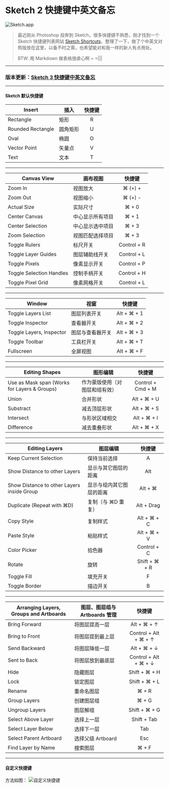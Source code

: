 # Sketch 2 快捷键中英文备忘

![Sketch.app](http://trai25.qiniudn.com/image/png/0-oXSu6xaRUc7q1n96.png)

> 最近刚从 Photoshop 投奔到 Sketch，很多快捷键不熟悉，刚才找到一个 Sketch 快捷键列表网站 [Sketch Shortcuts](http://sketchshortcuts.com/)，整理了一下，做了个中英文对照版放在这里，以备不时之需，也希望能对和我一样的新人有点用处。
> 
> BTW: 用 Markdown 做表格很虐心啊 = =|||

- - -
### 版本更新：[Sketch 3 快捷键中英文备忘](http://jianshu.io/p/bf3e4a9e076e)
- - -


#### Sketch 默认快捷键

| Insert | 插入 | 快捷键 |
| ----------------------- | ---------------- | :------: |
|  Rectangle | 矩形 | R |
|  Rounded Rectangle | 圆角矩形 | U |
|  Oval | 椭圆 | O |
|  Vector Point | 矢量点 | V |
| Text | 文本 | T |

- - -

| Canvas View | 画布视图                 | 快捷键          |
| ------------------------------ | --------------------- | :------------: |
|  Zoom In                              | 视图放大                | ⌘ (+) +    |
|  Zoom Out                          | 视图缩小                 |  ⌘ (+) -   |
|  Actual Size                         | 实际尺寸                | ⌘ + 0       |
|  Center Canvas                   | 中心显示所有项目 | ⌘ + 1        |
| Center Selection                | 中心显示选中项目 | ⌘ + 3       |
| Zoom Selection                  | 视图匹配选择项目 | ⌘ + 3       |
| Toggle Rulers                     | 标尺开关                 | Control + R |
| Toggle Layer Guides         | 图层辅助线开关     | Control + L  |
| Toggle Pixels                       | 像素显示开关        | Control + P  |
| Toggle Selection Handles | 控制手柄开关         | Control + H |
| Toggle Pixel Grid               | 像素网格开关         | Control + L  |
 
- - -

| Window                                 | 视窗                         | 快捷键             |
| ------------------------------- | --------------------- | :---------------: |
|  Toggle Layers List             | 图层列表开关         | Alt + ⌘ + 1  |
|  Toggle Inspector                | 查看器开关             | Alt + ⌘ + 2 |
|  Toggle Layers, Inspector  | 图层与查看器开关 | Alt + ⌘ + 3 |
|  Toggle Toolbar                   | 工具栏开关             | Alt + ⌘ + T |
|  Fullscreen                            | 全屏视图                | Alt + ⌘ + F |

- - -

| Editing Shapes | 图形编辑 | 快捷键 |
| ------------------ | ---------- | :-------: |
|  Use as Mask span (Works for Layers & Groups)   | 作为蒙版使用（对图层和组有效） | Control + Cmd + M  |
|  Union | 合并形状               | Alt + ⌘ + U |
|  Substract             | 减去顶层形状       | Alt + ⌘ + S |
|  Intersect               | 与形状区域相交  | Alt + ⌘ + I |
|  Difference            | 减去重叠形状      | Alt + ⌘ + X |

- - - 

| Editing Layers | 图层编辑 | 快捷键 |
| ----------------- | ----------- | :--------: |
| Keep Current Selection | 保持当前选择 | A |
| Show Distance to other Layers | 显示与其它图层的距离 | Alt |
| Show Distance to other Layers inside Group | 显示与组内其它图层的距离 | Alt + ⌘ |
| Duplicate (Repeat with ⌘D) | 复制（与 ⌘D 重复） | Alt + Drag |
| Copy Style | 复制样式 | Alt + ⌘ + C |
| Paste Style | 粘贴样式 | Alt + ⌘ + V |
| Color Picker | 拾色器 | Control + C |
| Rotate | 旋转 | Shift + ⌘ + R |
| Toggle Fill | 填充开关 | F |
| Toggle Border | 描边开关 | B |

- - - 

| Arranging Layers, Groups and Artboards | 图层、图层组与 Artboards 管理 | 快捷键 |
| ------------------------------- | --------------------- | :---------------: |
| Bring Forward | 将图层提高一层 | Alt + ⌘ + ↑ |
| Bring to Front | 将图层提到最上层 | Control + Alt + ⌘ + ↑ |
| Send Backward | 将图层降低一层 | Alt + ⌘ + ↓ |
| Sent to Back | 将图层放到最底层 | Control + Alt + ⌘ + ↓ |
| Hide | 隐藏图层 | Shift + ⌘ + H |
| Lock | 锁定图层 | Shift + ⌘ + L |
| Rename | 重命名图层 | ⌘ + R |
| Group Layers | 创建图层组 | ⌘ + G |
| Ungroup Layers | 图层解组 | Shift + ⌘ + G |
| Select Above Layer | 选择上一层 | Shift + Tab |
| Select Layer Below | 选择下一层 | Tab |
| Select Parent Artboard | 选择父级 Artboard | Esc |
| Find Layer by Name | 搜索图层 | ⌘ + F |

- - -

#### 自定义快捷键

方法如图：
![自定义快捷键](http://trai25.qiniudn.com/image/png/Snip20140313_5.png)











